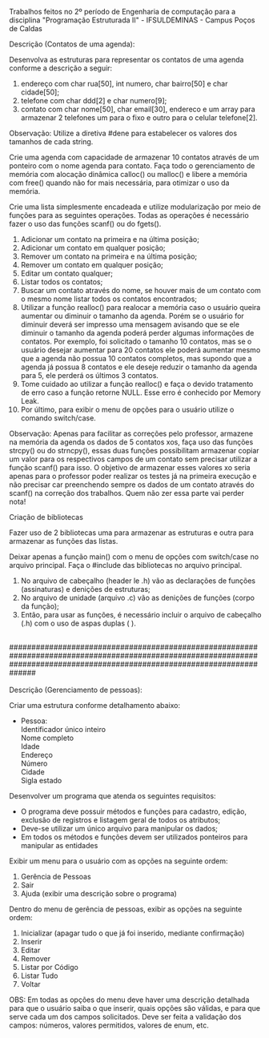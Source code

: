 Trabalhos feitos no 2º período de Engenharia de computação para a disciplina "Programação Estruturada II" - IFSULDEMINAS - Campus Poços de Caldas

Descrição (Contatos de uma agenda):

Desenvolva as estruturas para representar os contatos de uma agenda conforme a descrição a seguir:
1. endereço com char rua[50], int numero, char bairro[50] e char cidade[50];
2. telefone com char ddd[2] e char numero[9];
3. contato com char nome[50], char email[30], endereco e um array para armazenar 2 telefones um para o fixo e outro para o celular telefone[2].

Observação: Utilize a diretiva #dene para estabelecer os valores dos tamanhos de cada string.

Crie uma agenda com capacidade de armazenar 10 contatos através de um ponteiro com o nome agenda para contato. Faça todo o gerenciamento de memória com alocação dinâmica calloc() ou malloc() e libere a memória com free() quando não for mais necessária, para otimizar o uso da memória.

Crie uma lista simplesmente encadeada e utilize modularização por meio de funções para as seguintes operações. Todas as operações é necessário fazer o uso das funções scanf() ou do fgets().

1. Adicionar um contato na primeira e na última posição;
2. Adicionar um contato em qualquer posição;
3. Remover um contato na primeira e na última posição;
4. Remover um contato em qualquer posição;
5. Editar um contato qualquer;
6. Listar todos os contatos;
7. Buscar um contato através do nome, se houver mais de um contato com o mesmo nome listar todos os contatos encontrados;
8. Utilizar a função realloc() para realocar a memória caso o usuário queira aumentar ou diminuir o tamanho da agenda. Porém se o usuário for diminuir deverá ser impresso uma mensagem avisando que se ele diminuir o tamanho da agenda poderá perder algumas informações de contatos. Por exemplo, foi solicitado o tamanho 10 contatos, mas se o usuário desejar aumentar para 20 contatos ele poderá aumentar mesmo que a agenda não possua 10 contatos completos, mas supondo que a agenda já possua 8 contatos e ele deseje reduzir o tamanho da agenda para 5, ele perderá os últimos 3 contatos.
9. Tome cuidado ao utilizar a função realloc() e faça o devido tratamento de erro caso a função retorne NULL. Esse erro é conhecido por Memory Leak.
10. Por último, para exibir o menu de opções para o usuário utilize o comando switch/case.

Observação: Apenas para facilitar as correções pelo professor, armazene na memória da agenda os dados de 5 contatos xos, faça uso das funções strcpy() ou do strncpy(), essas duas funções possibilitam armazenar copiar um valor para os respectivos campos de um contato sem precisar utilizar a função scanf() para isso. O
objetivo de armazenar esses valores xo seria apenas para o professor poder realizar os testes já na primeira execução e não precisar car preenchendo sempre os dados de um contato através do scanf() na correção dos trabalhos. Quem não zer essa parte vai perder nota!

Criação de bibliotecas

Fazer uso de 2 bibliotecas uma para armazenar as estruturas e outra para armazenar as funções das listas.

Deixar apenas a função main() com o menu de opções com switch/case no arquivo principal. Faça o #include das bibliotecas no arquivo principal.

1. No arquivo de cabeçalho (header le .h) vão as declarações de funções (assinaturas) e denições de estruturas;
2. No arquivo de unidade (arquivo .c) vão as denições de funções (corpo da função);
3. Então, para usar as funções, é necessário incluir o arquivo de cabeçalho (.h) com o uso de aspas duplas
( ).
<br>
##############################################################################################################################################################################
<br>
<br>Descrição (Gerenciamento de pessoas):

Criar uma estrutura conforme detalhamento abaixo:
- Pessoa:<br>
  Identificador único inteiro<br>
  Nome completo<br>
  Idade<br>
  Endereço<br>
  Número<br>
  Cidade<br>
  Sigla estado

Desenvolver um programa que atenda os seguintes requisitos:
- O programa deve possuir métodos e funções para cadastro, edição, exclusão de registros e listagem geral de todos os atributos;
- Deve-se utilizar um único arquivo para manipular os dados;
- Em todos os métodos e funções devem ser utilizados ponteiros para manipular as entidades

Exibir um menu para o usuário com as opções na seguinte ordem:
1. Gerência de Pessoas
2. Sair
3. Ajuda (exibir uma descrição sobre o programa)

Dentro do menu de gerência de pessoas, exibir as opções na seguinte ordem:
1. Inicializar (apagar tudo o que já foi inserido, mediante confirmação)
2. Inserir
3. Editar
4. Remover
5. Listar por Código
6. Listar Tudo
7. Voltar

OBS: Em todas as opções do menu deve haver uma descrição detalhada para que o usuário saiba o que inserir,
quais opções são válidas, e para que serve cada um dos campos solicitados. Deve ser feita a validação dos
campos: números, valores permitidos, valores de enum, etc.

